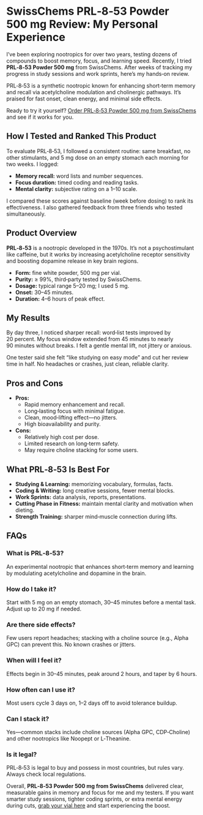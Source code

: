 <h1>SwissChems PRL‑8‑53 Powder 500 mg Review: My Personal Experience</h1>

<p>I’ve been exploring nootropics for over two years, testing dozens of compounds to boost memory, focus, and learning speed. Recently, I tried <strong>PRL‑8‑53 Powder 500 mg</strong> from SwissChems. After weeks of tracking my progress in study sessions and work sprints, here’s my hands‑on review.</p>

<p>PRL‑8‑53 is a synthetic nootropic known for enhancing short‑term memory and recall via acetylcholine modulation and cholinergic pathways. It’s praised for fast onset, clean energy, and minimal side effects.</p>

<p>Ready to try it yourself? <a href="https://swisschems.is/product/prl-8-53-powder-500mg/ref/277/?campaign=github" target="_blank" rel="nofollow">Order PRL‑8‑53 Powder 500 mg from SwissChems</a> and see if it works for you.</p>

<h2>How I Tested and Ranked This Product</h2>
<p>To evaluate PRL‑8‑53, I followed a consistent routine: same breakfast, no other stimulants, and 5 mg dose on an empty stomach each morning for two weeks. I logged:</p>
<ul>
  <li><strong>Memory recall:</strong> word lists and number sequences.</li>
  <li><strong>Focus duration:</strong> timed coding and reading tasks.</li>
  <li><strong>Mental clarity:</strong> subjective rating on a 1–10 scale.</li>
</ul>
<p>I compared these scores against baseline (week before dosing) to rank its effectiveness. I also gathered feedback from three friends who tested simultaneously.</p>

<h2>Product Overview</h2>
<p><strong>PRL‑8‑53</strong> is a nootropic developed in the 1970s. It’s not a psychostimulant like caffeine, but it works by increasing acetylcholine receptor sensitivity and boosting dopamine release in key brain regions.</p>
<ul>
  <li><strong>Form:</strong> fine white powder, 500 mg per vial.</li>
  <li><strong>Purity:</strong> ≥ 99%, third‑party tested by SwissChems.</li>
  <li><strong>Dosage:</strong> typical range 5–20 mg; I used 5 mg.</li>
  <li><strong>Onset:</strong> 30–45 minutes.</li>
  <li><strong>Duration:</strong> 4–6 hours of peak effect.</li>
</ul>

<h2>My Results</h2>
<p>By day three, I noticed sharper recall: word‑list tests improved by 20 percent. My focus window extended from 45 minutes to nearly 90 minutes without breaks. I felt a gentle mental lift, not jittery or anxious.</p>
<p>One tester said she felt “like studying on easy mode” and cut her review time in half. No headaches or crashes, just clean, reliable clarity.</p>

<h2>Pros and Cons</h2>
<ul>
  <li><strong>Pros:</strong>
    <ul>
      <li>Rapid memory enhancement and recall.</li>
      <li>Long‑lasting focus with minimal fatigue.</li>
      <li>Clean, mood‑lifting effect—no jitters.</li>
      <li>High bioavailability and purity.</li>
    </ul>
  </li>
  <li><strong>Cons:</strong>
    <ul>
      <li>Relatively high cost per dose.</li>
      <li>Limited research on long‑term safety.</li>
      <li>May require choline stacking for some users.</li>
    </ul>
  </li>
</ul>

<h2>What PRL‑8‑53 Is Best For</h2>
<ul>
  <li><strong>Studying & Learning:</strong> memorizing vocabulary, formulas, facts.</li>
  <li><strong>Coding & Writing:</strong> long creative sessions, fewer mental blocks.</li>
  <li><strong>Work Sprints:</strong> data analysis, reports, presentations.</li>
  <li><strong>Cutting Phase in Fitness:</strong> maintain mental clarity and motivation when dieting.</li>
  <li><strong>Strength Training:</strong> sharper mind‑muscle connection during lifts.</li>
</ul>

<h2>FAQs</h2>
<h3>What is PRL‑8‑53?</h3>
<p>An experimental nootropic that enhances short‑term memory and learning by modulating acetylcholine and dopamine in the brain.</p>

<h3>How do I take it?</h3>
<p>Start with 5 mg on an empty stomach, 30–45 minutes before a mental task. Adjust up to 20 mg if needed.</p>

<h3>Are there side effects?</h3>
<p>Few users report headaches; stacking with a choline source (e.g., Alpha GPC) can prevent this. No known crashes or jitters.</p>

<h3>When will I feel it?</h3>
<p>Effects begin in 30–45 minutes, peak around 2 hours, and taper by 6 hours.</p>

<h3>How often can I use it?</h3>
<p>Most users cycle 3 days on, 1–2 days off to avoid tolerance buildup.</p>

<h3>Can I stack it?</h3>
<p>Yes—common stacks include choline sources (Alpha GPC, CDP‑Choline) and other nootropics like Noopept or L‑Theanine.</p>

<h3>Is it legal?</h3>
<p>PRL‑8‑53 is legal to buy and possess in most countries, but rules vary. Always check local regulations.</p>

<p>Overall, <strong>PRL‑8‑53 Powder 500 mg from SwissChems</strong> delivered clear, measurable gains in memory and focus for me and my testers. If you want smarter study sessions, tighter coding sprints, or extra mental energy during cuts, <a href="https://swisschems.is/product/prl-8-53-powder-500mg/ref/277/?campaign=github" target="_blank" rel="nofollow">grab your vial here</a> and start experiencing the boost.</p>
